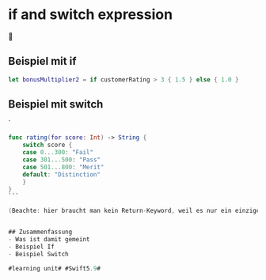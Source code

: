 # if and switch expression
🔀

## Beispiel mit if

```swift
let bonusMultiplier2 = if customerRating > 3 { 1.5 } else { 1.0 }
```

## Beispiel mit switch

`
````swift
func rating(for score: Int) -> String {
    switch score {
    case 0...300: "Fail"
    case 301...500: "Pass"
    case 501...800: "Merit"
    default: "Distinction"
    }
}
```

(Beachte: hier braucht man kein Return-Keyword, weil es nur ein einziges Statement ist)


## Zusammenfassung
- Was ist damit gemeint
- Beispiel If
- Beispiel Switch

#learning unit# #Swift5.9#